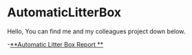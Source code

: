 # AutomaticLitterBox
Hello,
You can find me and my colleagues project down below.



-[**Automatic Litter Box Report **](https://github.com/IsilEna/Automatic-Litter-Box/blob/main/AutomaticLitterBox.pdf)
